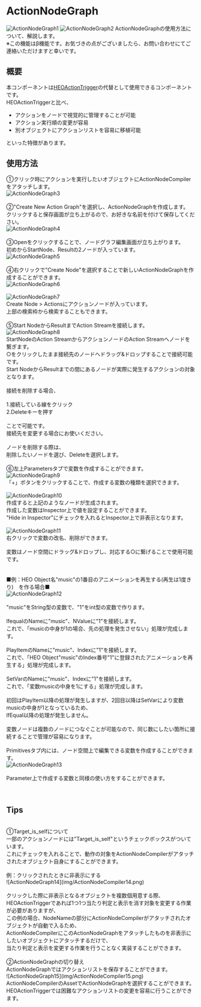 
# ActionNodeGraph
![ActionNodeGraph1](img/ActionNodeCompiler.png)
![ActionNodeGraph2](img/ActionNodeCompiler2.png)
ActionNodeGraphの使用方法について、解説します。<br>
※この機能はβ機能です。お気づきの点がございましたら、お問い合わせにてご連絡いただけますと幸いです。

## 概要

本コンポーネントは[HEOActionTrigger](HEOActionTrigger.md)の代替として使用できるコンポーネントです。<br>
HEOActionTriggerと比べ、

- アクションをノードで視覚的に管理することが可能
- アクション実行順の変更が容易
- 別オブジェクトにアクションリストを容易に移植可能

といった特徴があります。

## 使用方法

①クリック時にアクションを実行したいオブジェクトにActionNodeCompilerをアタッチします。<br>
![ActionNodeGraph3](img/ActionNodeCompiler3.png)<br>
<br>
②"Create New Action Graph"を選択し、ActionNodeGraphを作成します。<br>
クリックすると保存画面が立ち上がるので、お好きな名前を付けて保存してください。<br>
![ActionNodeGraph4](img/ActionNodeCompiler4.png)<br>
<br>
③Openをクリックすることで、ノードグラフ編集画面が立ち上がります。<br>
初めからStartNode、Resultの2ノードが入っています。<br>
![ActionNodeGraph5](img/ActionNodeCompiler5.png)<br>
<br>
④右クリックで"Create Node"を選択することで新しいActionNodeGraphを作成することができます。<br>
![ActionNodeGraph6](img/ActionNodeCompiler6.png)<br>
<br>
![ActionNodeGraph7](img/ActionNodeCompiler7.png)<br>
Create Node > Actionsにアクションノードが入っています。<br>
上部の検索枠から検索することもできます。<br>
<br>
⑤Start NodeからResultまでAction Streamを接続します。<br>
![ActionNodeGraph8](img/ActionNodeCompiler8.png)<br>
StartNodeのAction StreamからアクションノードのAction Streamへノードを繋ぎます。<br>
○をクリックしたまま接続先のノードへドラッグ&ドロップすることで接続可能です。<br>
Start NodeからResultまでの間にあるノードが実際に発生するアクションの対象となります。<br>
<br>
接続を削除する場合、<br>
<br>
1.接続している線をクリック<br>
2.Deleteキーを押す<br>
<br>
ことで可能です。<br>
接続先を変更する場合にお使いください。<br>
<br>
ノードを削除する際は、<br>
削除したいノードを選び、Deleteを選択します。<br>
<br>
⑥左上Parametersタブで変数を作成することができます。<br>
![ActionNodeGraph9](img/ActionNodeCompiler9.png)<br>
「+」ボタンをクリックすることで、作成する変数の種類を選択できます。<br>
<br>
![ActionNodeGraph10](img/ActionNodeCompiler10.png)<br>
作成すると上記のようなノードが生成されます。<br>
作成した変数はInspector上で値を設定することができます。<br>
"Hide in Inspector"にチェックを入れるとInspector上で非表示となります。<br>
<br>
![ActionNodeGraph11](img/ActionNodeCompiler11.png)<br>
右クリックで変数の改名、削除ができます。<br>
<br>
変数はノード空間にドラッグ&ドロップし、対応する○に繋げることで使用可能です。<br>
<br>
<br>
■例：HEO Object名"music"の1番目のアニメーションを再生する(再生は1度きり)　を作る場合■<br>
![ActionNodeGraph12](img/ActionNodeCompiler12.png)<br>
<br>
"music"をString型の変数で、"1"をint型の変数で作ります。<br>
<br>
IfequalのNameに"music"、NValueに"1"を接続します。<br>
これで、「musicの中身が1の場合、先の処理を発生させない」処理が完成します。<br>
<br>
PlayItemのNameに"music"、Indexに"1"を接続します。<br>
これで、「HEO Object"music"のIndex番号"1"に登録されたアニメーションを再生する」処理が完成します。<br>
<br>
SetVarのNameに"music"、Indexに"1"を接続します。<br>
これで、「変数musicの中身を1にする」処理が完成します。<br>
<br>
初回はPlayItem以降の処理が発生しますが、2回目以降はSetVarにより変数musicの中身が1となっているため、<br>
IfEqual以降の処理が発生しません。<br>
<br>
変数ノードは複数のノードにつなぐことが可能なので、同じ数にしたい箇所に接続することで管理が容易になります。<br>
<br>
Primitivesタブ内には、ノード空間上で編集できる変数を作成することができます。<br>
![ActionNodeGraph13](img/ActionNodeCompiler13.png)<br>
<br>
Parameter上で作成する変数と同様の使い方をすることができます。<br>
<br>
<br>
## Tips
<br>
①Target_is_selfについて<br>
一部のアクションノードには"Target_is_self"というチェックボックスがついています。<br>
これにチェックを入れることで、動作の対象をActionNodeCompilerがアタッチされたオブジェクト自身にすることができます。<br>
<br>
例：クリックされたときに非表示にする<br>
![ActionNodeGraph14](img/ActionNodeCompiler14.png)<br>
<br>
クリックした際に非表示となるオブジェクトを複数個用意する際、<br>
HEOActionTriggerであれば1つ1つ当たり判定と表示を消す対象を変更する作業が必要がありますが、<br>
この例の場合、NodeNameの部分にActionNodeCompilerがアタッチされたオブジェクトが自動で入るため、<br>
ActionNodeCompilerにこのActionNodeGraphをアタッチしたものを非表示にしたいオブジェクトにアタッチするだけで、<br>
当たり判定と表示を変更する作業を行うことなく実装することができます。<br>
<br>
②ActionNodeGraphの切り替え<br>
ActionNodeGraphではアクションリストを保存することができます。<br>
![ActionNodeGraph15](img/ActionNodeCompiler15.png)<br>
ActionNodeCompilerのAssetでActionNodeGraphを選択することができます。<br>
HEOActionTriggerでは困難なアクションリストの変更を容易に行うことができます。<br>